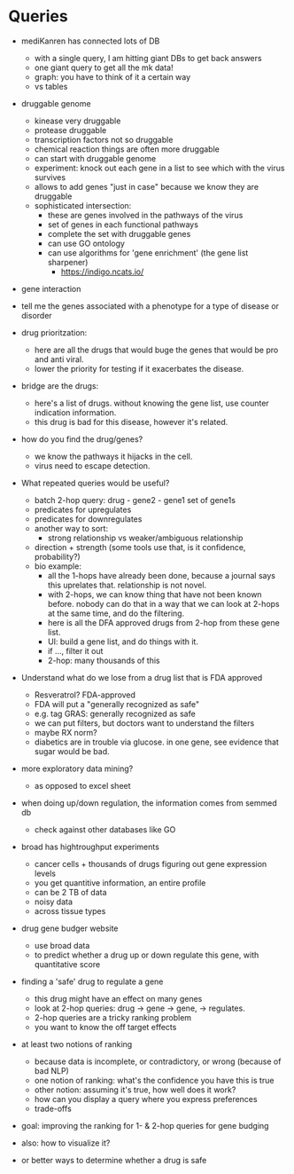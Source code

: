 # Queries

- mediKanren has connected lots of DB
  - with a single query, I am hitting giant DBs to get back answers
  - one giant query to get all the mk data!
  - graph: you have to think of it a certain way
  - vs tables
  
- druggable genome
  - kinease very druggable
  - protease druggable
  - transcription factors not so druggable
  - chemical reaction things are often more druggable
  - can start with druggable genome
  - experiment: knock out each gene in a list to see which with the virus survives
  - allows to add genes "just in case" because we know they are druggable
  - sophisticated intersection:
    - these are genes involved in the pathways of the virus
    - set of genes in each functional pathways
    - complete the set with druggable genes
    - can use GO ontology
    - can use algorithms for 'gene enrichment' (the gene list sharpener)
      - https://indigo.ncats.io/
- gene interaction
- tell me the genes associated with a phenotype for a type of disease or disorder
- drug prioritzation:
  - here are all the drugs that would buge the genes that would be pro and anti viral.
  - lower the priority for testing if it exacerbates the disease.
- bridge are the drugs:
  - here's a list of drugs. without knowing the gene list, use counter indication information.
  - this drug is bad for this disease, however it's related.
- how do you find the drug/genes?
  - we know the pathways it hijacks in the cell.
  - virus need to escape detection.

- What repeated queries would be useful?
  - batch 2-hop query: drug - gene2 - gene1
    set of gene1s
  - predicates for upregulates
  - predicates for downregulates
  - another way to sort:
    - strong relationship vs weaker/ambiguous relationship
  - direction + strength (some tools use that, is it confidence, probability?)
  - bio example:
    - all the 1-hops have already been done, because a journal says this uprelates that. relationship is not novel.
    - with 2-hops, we can know thing that have not been known before. nobody can do that in a way that we can look at 2-hops at the same time, and do the filtering.
    - here is all the DFA approved drugs from 2-hop from these gene list.
    - UI: build a gene list, and do things with it.
    - if ..., filter it out
    - 2-hop: many thousands of this
- Understand what do we lose from a drug list that is FDA approved
  - Resveratrol? FDA-approved
  - FDA will put a "generally recognized as safe"
  - e.g. tag GRAS: generally recognized as safe
  - we can put filters, but doctors want to understand the filters
  - maybe RX norm?
  - diabetics are in trouble via glucose. in one gene, see evidence that sugar would be bad.

- more exploratory data mining?
  - as opposed to excel sheet

- when doing up/down regulation, the information comes from semmed db
  - check against other databases like GO
- broad has hightroughput experiments
  - cancer cells + thousands of drugs figuring out gene expression levels
  - you get quantitive information, an entire profile
  - can be 2 TB of data
  - noisy data
  - across tissue types
- drug gene budger website
  - use broad data
  - to predict whether a drug up or down regulate this gene, with quantitative score

- finding a 'safe' drug to regulate a gene
  - this drug might have an effect on many genes
  - look at 2-hop queries: drug -> gene -> gene, -> regulates.
  - 2-hop queries are a tricky ranking problem
  - you want to know the off target effects

- at least two notions of ranking
  - because data is incomplete, or contradictory, or wrong (because of bad NLP)
  - one notion of ranking: what's the confidence you have this is true
  - other notion: assuming it's true, how well does it work?
  - how can you display a query where you express preferences
  - trade-offs

- goal: improving the ranking for 1- & 2-hop queries for gene budging

- also: how to visualize it?

- or better ways to determine whether a drug is safe